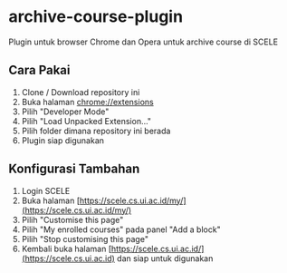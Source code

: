 # archive-course-plugin
Plugin untuk browser Chrome dan Opera untuk archive course di SCELE


## Cara Pakai
1. Clone / Download repository ini
2. Buka halaman [chrome://extensions](chrome://extensions)
3. Pilih "Developer Mode"
4. Pilih "Load Unpacked Extension..."
5. Pilih folder dimana repository ini berada
6. Plugin siap digunakan 

## Konfigurasi Tambahan
1. Login SCELE
2. Buka halaman [https://scele.cs.ui.ac.id/my/](https://scele.cs.ui.ac.id/my/)
3. Pilih "Customise this page"
4. Pilih "My enrolled courses" pada panel "Add a block"
5. Pilih "Stop customising this page"
6. Kembali buka halaman [https://scele.cs.ui.ac.id/](https://scele.cs.ui.ac.id) dan siap untuk digunakan

